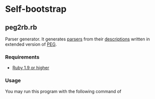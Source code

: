 Self-bootstrap
==============

<a id="peg2rb.rb"/> peg2rb.rb
-----------------------------

Parser generator. It generates [parsers](#output-parser) from their [descriptions](#input-grammar) written in extended version of [PEG](http://en.wikipedia.org/wiki/Parsing_expression_grammar).

### Requirements ###

* [Ruby 1.9 or higher](http://ruby-lang.org)

### Usage ###

You may run this program with the following command of 